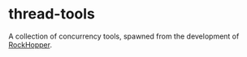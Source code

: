 # thread-tools

A collection of concurrency tools, spawned from the development of [RockHopper](https://github.com/robertefry/RockHopper).
